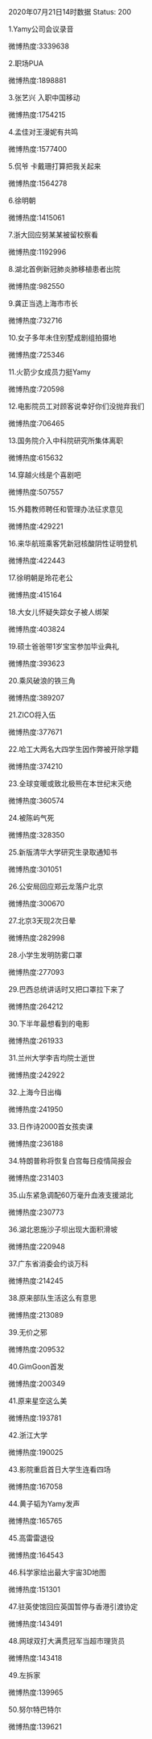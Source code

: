 2020年07月21日14时数据
Status: 200

1.Yamy公司会议录音

微博热度:3339638

2.职场PUA

微博热度:1898881

3.张艺兴 入职中国移动

微博热度:1754215

4.孟佳对王漫妮有共鸣

微博热度:1577400

5.侃爷 卡戴珊打算把我关起来

微博热度:1564278

6.徐明朝

微博热度:1415061

7.浙大回应努某某被留校察看

微博热度:1192996

8.湖北首例新冠肺炎肺移植患者出院

微博热度:982550

9.龚正当选上海市市长

微博热度:732716

10.女子多年未住别墅成剧组拍摄地

微博热度:725346

11.火箭少女成员力挺Yamy

微博热度:720598

12.电影院员工对顾客说幸好你们没抛弃我们

微博热度:706465

13.国务院介入中科院研究所集体离职

微博热度:615632

14.穿越火线是个喜剧吧

微博热度:507557

15.外籍教师聘任和管理办法征求意见

微博热度:429221

16.来华航班乘客凭新冠核酸阴性证明登机

微博热度:422443

17.徐明朝是玲花老公

微博热度:415164

18.大女儿怀疑失踪女子被人绑架

微博热度:403824

19.硕士爸爸带1岁宝宝参加毕业典礼

微博热度:393623

20.乘风破浪的铁三角

微博热度:389207

21.ZICO将入伍

微博热度:377671

22.哈工大两名大四学生因作弊被开除学籍

微博热度:374210

23.全球变暖或致北极熊在本世纪末灭绝

微博热度:360574

24.被陈屿气死

微博热度:328350

25.新版清华大学研究生录取通知书

微博热度:301051

26.公安局回应郑云龙落户北京

微博热度:300670

27.北京3天现2次日晕

微博热度:282998

28.小学生发明防雾口罩

微博热度:277093

29.巴西总统讲话时又把口罩拉下来了

微博热度:264212

30.下半年最想看到的电影

微博热度:261933

31.兰州大学李吉均院士逝世

微博热度:242922

32.上海今日出梅

微博热度:241950

33.日作诗2000首女孩卖课

微博热度:236188

34.特朗普称将恢复白宫每日疫情简报会

微博热度:231403

35.山东紧急调配60万毫升血液支援湖北

微博热度:230773

36.湖北恩施沙子坝出现大面积滑坡

微博热度:220948

37.广东省消委会约谈万科

微博热度:214245

38.原来部队生活这么有意思

微博热度:213089

39.无价之邪

微博热度:209532

40.GimGoon首发

微博热度:200349

41.原来星空这么美

微博热度:193781

42.浙江大学

微博热度:190025

43.影院重启首日大学生连看四场

微博热度:167058

44.黄子韬为Yamy发声

微博热度:165765

45.高雷雷退役

微博热度:164543

46.科学家绘出最大宇宙3D地图

微博热度:151301

47.驻英使馆回应英国暂停与香港引渡协定

微博热度:143491

48.网球双打大满贯冠军当超市理货员

微博热度:143418

49.左拆家

微博热度:139965

50.努尔特巴特尔

微博热度:139621

